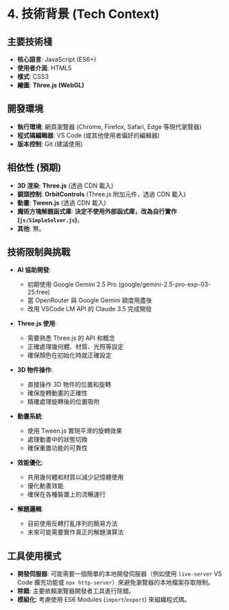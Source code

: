 # 4. 技術背景 (Tech Context)

## 主要技術棧

*   **核心語言**: JavaScript (ES6+)
*   **使用者介面**: HTML5
*   **樣式**: CSS3
*   **繪圖**: **Three.js (WebGL)**

## 開發環境

*   **執行環境**: 網頁瀏覽器 (Chrome, Firefox, Safari, Edge 等現代瀏覽器)
*   **程式碼編輯器**: VS Code (或其他使用者偏好的編輯器)
*   **版本控制**: Git (建議使用)

## 相依性 (預期)

*   **3D 渲染**: **Three.js** (透過 CDN 載入)
*   **鏡頭控制**: **OrbitControls** (Three.js 附加元件，透過 CDN 載入)
*   **動畫**: **Tween.js** (透過 CDN 載入)
*   **魔術方塊解題函式庫**: **決定不使用外部函式庫，改為自行實作 (`js/SimpleSolver.js`)**。
*   **其他**: 無。

## 技術限制與挑戰

*   **AI 協助開發**:
    - 初期使用 Google Gemini 2.5 Pro (google/gemini-2.5-pro-exp-03-25:free)
    - 當 OpenRouter 與 Google Gemini 額度用盡後
    - 改用 VSCode LM API 的 Claude 3.5 完成開發

*   **Three.js 使用**: 
    - 需要熟悉 Three.js 的 API 和概念
    - 正確處理幾何體、材質、光照等設定
    - 確保顏色在初始化時就正確設定

*   **3D 物件操作**:
    - 直接操作 3D 物件的位置和旋轉
    - 確保旋轉動畫的正確性
    - 精確處理旋轉後的位置吸附

*   **動畫系統**:
    - 使用 Tween.js 實現平滑的旋轉效果
    - 處理動畫中的狀態切換
    - 確保重置功能的可靠性

*   **效能優化**:
    - 共用幾何體和材質以減少記憶體使用
    - 優化動畫效能
    - 確保在各種裝置上的流暢運行

*   **解題邏輯**:
    - 目前使用反轉打亂序列的簡易方法
    - 未來可能需要實作真正的解題演算法

## 工具使用模式

*   **開發伺服器**: 可能需要一個簡單的本地開發伺服器（例如使用 `live-server` VS Code 擴充功能或 `npx http-server`）來避免瀏覽器的本地檔案存取限制。
*   **除錯**: 主要依賴瀏覽器開發者工具進行除錯。
*   **模組化**: 考慮使用 ES6 Modules (`import`/`export`) 來組織程式碼。
